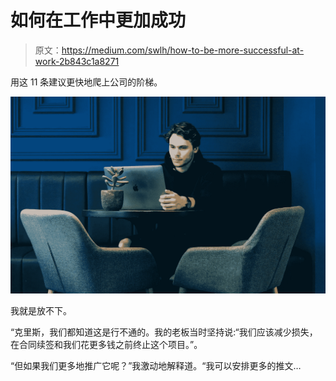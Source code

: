 # 如何在工作中更加成功

> 原文：<https://medium.com/swlh/how-to-be-more-successful-at-work-2b843c1a8271>

用这 11 条建议更快地爬上公司的阶梯。

![](img/9fe02b94580612341f7fe9bd9c785e40.png)

我就是放不下。

“克里斯，我们都知道这是行不通的。我的老板当时坚持说:“我们应该减少损失，在合同续签和我们花更多钱之前终止这个项目。”。

“但如果我们更多地推广它呢？”我激动地解释道。“我可以安排更多的推文…
